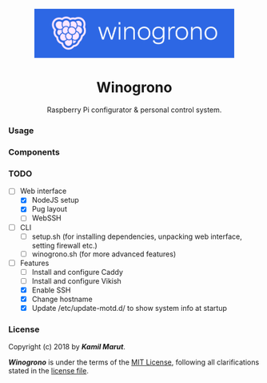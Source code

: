 <p align="center"><a href="https://github.com/EXLER/winogrono" target="_blank"><img src="web/public/images/winogrono-logo.png" width="400"></a></p>

<h1 align="center">Winogrono</h1>

<p align="center">Raspberry Pi configurator & personal control system.</p>

### Usage

### Components

### TODO
* [ ] Web interface
	- [x] NodeJS setup
	- [x] Pug layout
	- [ ] WebSSH
* [ ] CLI
	- [ ] setup.sh (for installing dependencies, unpacking web interface, setting firewall etc.)
	- [ ] winogrono.sh (for more advanced features)
* [ ] Features
	- [ ] Install and configure Caddy
	- [ ] Install and configure Vikish
	- [x] Enable SSH
	- [x] Change hostname
	- [x] Update /etc/update-motd.d/ to show system info at startup

### License

Copyright (c) 2018 by ***Kamil Marut***.

***Winogrono*** is under the terms of the [MIT License](https://www.tldrlegal.com/l/mit), following all clarifications stated in the [license file](LICENSE).
